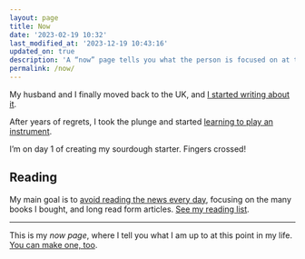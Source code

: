 ```yaml
---
layout: page
title: Now
date: '2023-02-19 10:32'
last_modified_at: '2023-12-19 10:43:16'
updated_on: true
description: 'A “now” page tells you what the person is focused on at this point in their life.'
permalink: /now/
---
```

My husband and I finally moved back to the UK, and [I started writing about it](https://silviamaggidesign.com/personal/home-again/). 

After years of regrets, I took the plunge and started [learning to play an instrument](https://silviamaggidesign.com/personal/four-strings-of-joy/).

I’m on day 1 of creating my sourdough starter. Fingers crossed!

## Reading

My main goal is to <a href="https://silviamaggidesign.com/tag/news/" title="read my posts about news consumption">avoid reading the news every day</a>, focusing on the many books I bought, and long read form articles. <a href="https://silviamaggidesign.com/books/books-im-reading/">See my reading list</a>.

---
This is my *now page*, where I tell you what I am up to at this point in my life. [You can make one, too](https://nownownow.com/about).